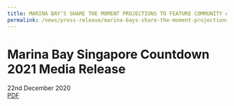```yaml
---
title: MARINA BAY’S SHARE THE MOMENT PROJECTIONS TO FEATURE COMMUNITY ACTS OF KINDNESS
permalink: /news/press-release/marina-bays-share-the-moment-projections-to-feature-community-acts-of-kindness
---
```


# **Marina Bay Singapore Countdown 2021 Media Release**
22nd December 2020
<br>
[PDF][pdf]

[pdf]: /news/files/21MR.pdf/
